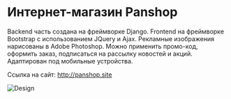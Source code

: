 # Интернет-магазин Panshop

Backend часть создана на фреймворке Django. Frontend на фреймворке Bootstrap с использованием JQuery и Ajax. Рекламные изображения нарисованы в Adobe Photoshop. Можно применить промо-код, оформить заказ, подписаться на рассылку новостей и акций. Адаптирован под мобильные устройства.

Ссылка на сайт: http://panshop.site

![Design](https://github.com/vladpantyukhin/panshop/blob/main/design/layout.png)
